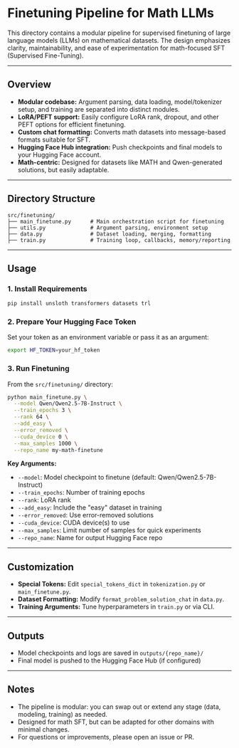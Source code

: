 # Finetuning Pipeline for Math LLMs

This directory contains a modular pipeline for supervised finetuning of large language models (LLMs) on mathematical datasets. The design emphasizes clarity, maintainability, and ease of experimentation for math-focused SFT (Supervised Fine-Tuning).

---

## Overview

- **Modular codebase:** Argument parsing, data loading, model/tokenizer setup, and training are separated into distinct modules.
- **LoRA/PEFT support:** Easily configure LoRA rank, dropout, and other PEFT options for efficient finetuning.
- **Custom chat formatting:** Converts math datasets into message-based formats suitable for SFT.
- **Hugging Face Hub integration:** Push checkpoints and final models to your Hugging Face account.
- **Math-centric:** Designed for datasets like MATH and Qwen-generated solutions, but easily adaptable.

---

## Directory Structure

```
src/finetuning/
├── main_finetune.py      # Main orchestration script for finetuning
├── utils.py              # Argument parsing, environment setup
├── data.py               # Dataset loading, merging, formatting
├── train.py              # Training loop, callbacks, memory/reporting
```

---

## Usage

### 1. Install Requirements

```bash
pip install unsloth transformers datasets trl
```

### 2. Prepare Your Hugging Face Token

Set your token as an environment variable or pass it as an argument:
```bash
export HF_TOKEN=your_hf_token
```

### 3. Run Finetuning

From the `src/finetuning/` directory:
```bash
python main_finetune.py \
  --model Qwen/Qwen2.5-7B-Instruct \
  --train_epochs 3 \
  --rank 64 \
  --add_easy \
  --error_removed \
  --cuda_device 0 \
  --max_samples 1000 \
  --repo_name my-math-finetune
```

**Key Arguments:**
- `--model`: Model checkpoint to finetune (default: Qwen/Qwen2.5-7B-Instruct)
- `--train_epochs`: Number of training epochs
- `--rank`: LoRA rank
- `--add_easy`: Include the "easy" dataset in training
- `--error_removed`: Use error-removed solutions
- `--cuda_device`: CUDA device(s) to use
- `--max_samples`: Limit number of samples for quick experiments
- `--repo_name`: Name for output Hugging Face repo

---

## Customization

- **Special Tokens:** Edit `special_tokens_dict` in `tokenization.py` or `main_finetune.py`.
- **Dataset Formatting:** Modify `format_problem_solution_chat` in `data.py`.
- **Training Arguments:** Tune hyperparameters in `train.py` or via CLI.

---

## Outputs

- Model checkpoints and logs are saved in `outputs/{repo_name}/`
- Final model is pushed to the Hugging Face Hub (if configured)

---

## Notes
- The pipeline is modular: you can swap out or extend any stage (data, modeling, training) as needed.
- Designed for math SFT, but can be adapted for other domains with minimal changes.
- For questions or improvements, please open an issue or PR.
